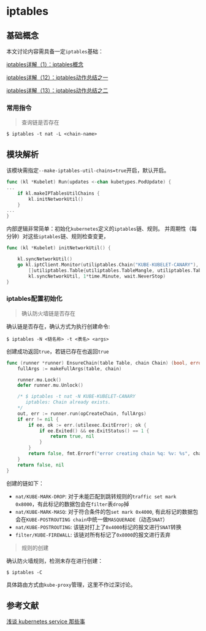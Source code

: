 # iptables

## 基础概念

本文讨论内容需具备一定`iptables`基础：

[iptables详解（1）：iptables概念](https://www.zsythink.net/archives/1199)

[iptables详解（12）：iptables动作总结之一](https://www.zsythink.net/archives/1684)

[iptables详解（13）：iptables动作总结之二](https://www.zsythink.net/archives/1764)

### 常用指令

> 查询链是否存在

```shell
$ iptables -t nat -L <chain-name>
```

## 模块解析

该模块需指定`--make-iptables-util-chains=true`开启，默认开启。

```go
func (kl *Kubelet) Run(updates <-chan kubetypes.PodUpdate) {
...
    if kl.makeIPTablesUtilChains {
        kl.initNetworkUtil()
    }
...
}
```

内部逻辑非常简单：初始化`kubernetes`定义的`iptables`链、规则。
并周期性（每分钟）对这些`iptables`链、规则检查变更，

```go
func (kl *Kubelet) initNetworkUtil() {

	kl.syncNetworkUtil()
	go kl.iptClient.Monitor(utiliptables.Chain("KUBE-KUBELET-CANARY"),
		[]utiliptables.Table{utiliptables.TableMangle, utiliptables.TableNAT, utiliptables.TableFilter},
		kl.syncNetworkUtil, 1*time.Minute, wait.NeverStop)
}
```

### iptables配置初始化

> 确认防火墙链是否存在

确认链是否存在，确认方式为执行创建命令:

```shell
$ iptables -N <链名称> -t <表名> <args>
```

创建成功返回`true`，若链已存在也返回`true`

```go
func (runner *runner) EnsureChain(table Table, chain Chain) (bool, error) {
	fullArgs := makeFullArgs(table, chain)

	runner.mu.Lock()
	defer runner.mu.Unlock()

	/* $ iptables -t nat -N KUBE-KUBELET-CANARY
	   iptables: Chain already exists.
	*/
	out, err := runner.run(opCreateChain, fullArgs)
	if err != nil {
		if ee, ok := err.(utilexec.ExitError); ok {
			if ee.Exited() && ee.ExitStatus() == 1 {
				return true, nil
			}
		}
		return false, fmt.Errorf("error creating chain %q: %v: %s", chain, err, out)
	}
	return false, nil
}
```

创建的链如下：

- `nat/KUBE-MARK-DROP`: 对于未能匹配到跳转规则的`traffic set mark 0x8000`，有此标记的数据包会在`filter`表`drop`掉
- `nat/KUBE-MARK-MASQ`: 对于符合条件的包`set mark 0x4000`, 有此标记的数据包会在`KUBE-POSTROUTING chain`中统一做`MASQUERADE`（动态`SNAT`）
- `nat/KUBE-POSTROUTING`: 该链对打上了`0x4000`标记的报文进行`SNAT`转换
- `filter/KUBE-FIREWALL`: 该链对所有标记了`0x8000`的报文进行丢弃

> 规则的创建

确认防火墙规则，检测未存在进行创建：

```shell
$ iptables -C 
```

具体路由方式由`kube-proxy`管理，这里不作过深讨论。

## 参考文献

[浅谈 kubernetes service 那些事](https://zhuanlan.zhihu.com/p/39909011)



